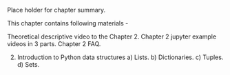 Place holder for chapter summary.

This chapter contains following materials -

Theoretical descriptive video to the Chapter 2.
Chapter 2 jupyter example videos in 3 parts.
Chapter 2 FAQ.

2. Introduction to Python data structures
a) Lists.
b) Dictionaries.
c) Tuples.
d) Sets.
